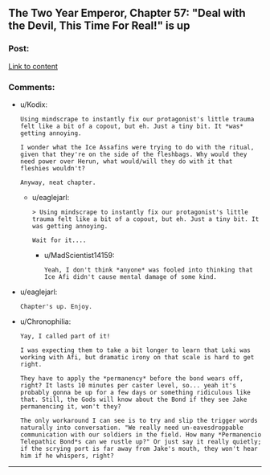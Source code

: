 ## The Two Year Emperor, Chapter 57: "Deal with the Devil, This Time For Real!" is up

### Post:

[Link to content](https://www.fanfiction.net/s/9669819/57/)

### Comments:

- u/Kodix:
  ```
  Using mindscrape to instantly fix our protagonist's little trauma felt like a bit of a copout, but eh. Just a tiny bit. It *was* getting annoying.

  I wonder what the Ice Assafins were trying to do with the ritual, given that they're on the side of the fleshbags. Why would they need power over Herun, what would/will they do with it that fleshies wouldn't?

  Anyway, neat chapter.
  ```

  - u/eaglejarl:
    ```
    > Using mindscrape to instantly fix our protagonist's little trauma felt like a bit of a copout, but eh. Just a tiny bit. It was getting annoying.

    Wait for it....
    ```

    - u/MadScientist14159:
      ```
      Yeah, I don't think *anyone* was fooled into thinking that Ice Afi didn't cause mental damage of some kind.
      ```

- u/eaglejarl:
  ```
  Chapter's up. Enjoy.
  ```

- u/Chronophilia:
  ```
  Yay, I called part of it!

  I was expecting them to take a bit longer to learn that Loki was working with Afi, but dramatic irony on that scale is hard to get right.

  They have to apply the *permanency* before the bond wears off, right? It lasts 10 minutes per caster level, so... yeah it's probably gonna be up for a few days or something ridiculous like that. Still, the Gods will know about the Bond if they see Jake permanencing it, won't they?

  The only workaround I can see is to try and slip the trigger words naturally into conversation. "We really need un-eavesdroppable communication with our soldiers in the field. How many *Permanencio Telepathic Bond*s can we rustle up?" Or just say it really quietly; if the scrying port is far away from Jake's mouth, they won't hear him if he whispers, right?
  ```

---

